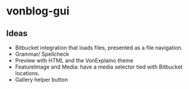 # vonblog-gui

## Ideas

* Bitbucket integration that loads files, presented as a file navigation.
* Grammar/ Spellcheck
* Preview with HTML and the VonExplaino theme
* FeatureImage and Media: have a media selector tied with Bitbucket locations.
* Gallery helper button